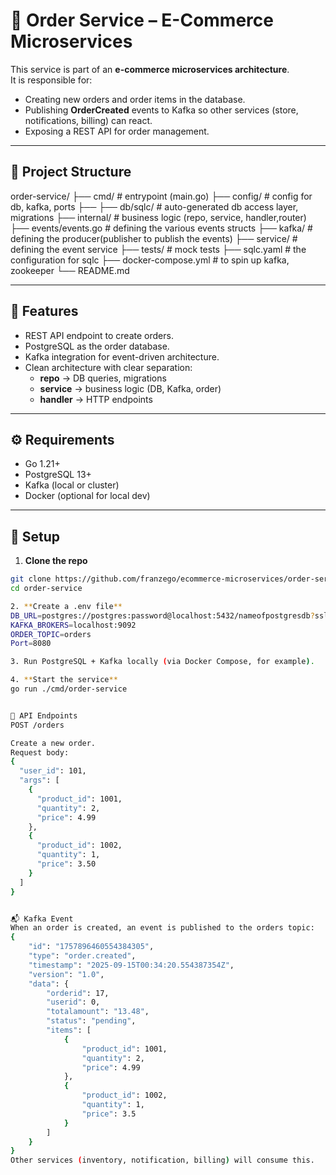 # 🛒 Order Service – E-Commerce Microservices  

This service is part of an **e-commerce microservices architecture**.  
It is responsible for:  

- Creating new orders and order items in the database.  
- Publishing **OrderCreated** events to Kafka so other services (store, notifications, billing) can react.  
- Exposing a REST API for order management.  

---

## 📂 Project Structure 
order-service/
├── cmd/ # entrypoint (main.go)
├── config/ # config for db, kafka, ports
├──
├── db/sqlc/ # auto-generated db access layer, migrations
├── internal/ # business logic (repo, service, handler,router)
├── events/events.go # defining the various events structs
├── kafka/ # defining the producer(publisher to publish the events)
├── service/ # defining the event service
├── tests/ # mock tests
├── sqlc.yaml # the configuration for sqlc
├── docker-compose.yml # to spin up kafka, zookeeper
└── README.md

---

## 🚀 Features  

- REST API endpoint to create orders.  
- PostgreSQL as the order database.  
- Kafka integration for event-driven architecture.  
- Clean architecture with clear separation:  
  - **repo** → DB queries, migrations 
  - **service** → business logic (DB, Kafka, order)  
  - **handler** → HTTP endpoints  

---

## ⚙️ Requirements  

- Go 1.21+  
- PostgreSQL 13+  
- Kafka (local or cluster)  
- Docker (optional for local dev)  

---

## 🔧 Setup  

1. **Clone the repo**  

```bash
git clone https://github.com/franzego/ecommerce-microservices/order-service.git
cd order-service

2. **Create a .env file** 
DB_URL=postgres://postgres:password@localhost:5432/nameofpostgresdb?sslmode=disable
KAFKA_BROKERS=localhost:9092
ORDER_TOPIC=orders
Port=8080

3. Run PostgreSQL + Kafka locally (via Docker Compose, for example).

4. **Start the service**
go run ./cmd/order-service


📡 API Endpoints
POST /orders

Create a new order.
Request body: 
{
  "user_id": 101,
  "args": [
    {
      "product_id": 1001,
      "quantity": 2,
      "price": 4.99
    },
    {
      "product_id": 1002,
      "quantity": 1,
      "price": 3.50
    }
  ]
}


📬 Kafka Event
When an order is created, an event is published to the orders topic:
{
	"id": "1757896460554384305",
	"type": "order.created",
	"timestamp": "2025-09-15T00:34:20.554387354Z",
	"version": "1.0",
	"data": {
		"orderid": 17,
		"userid": 0,
		"totalamount": "13.48",
		"status": "pending",
		"items": [
			{
				"product_id": 1001,
				"quantity": 2,
				"price": 4.99
			},
			{
				"product_id": 1002,
				"quantity": 1,
				"price": 3.5
			}
		]
	}
}
Other services (inventory, notification, billing) will consume this.

